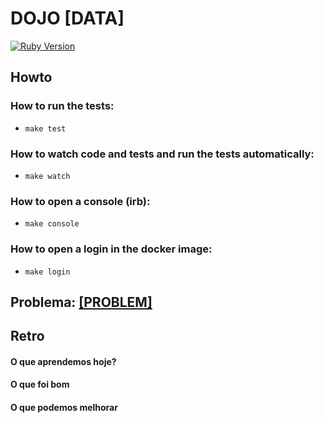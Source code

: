 # DOJO [DATA]

[![Ruby Version](https://img.shields.io/badge/ruby-[RUBY_VERSION]-green.svg)](https://img.shields.io/badge/ruby-[RUBY_VERSION]-green.svg)

## Howto

### How to run the tests:
  - `make test`

### How to watch code and tests and run the tests automatically:
  - `make watch`

### How to open a console (irb):
  - `make console`

### How to open a login in the docker image:
  - `make login`


## Problema: [[PROBLEM]]([URL])


## Retro

#### O que aprendemos hoje?

#### O que foi bom

#### O que podemos melhorar
